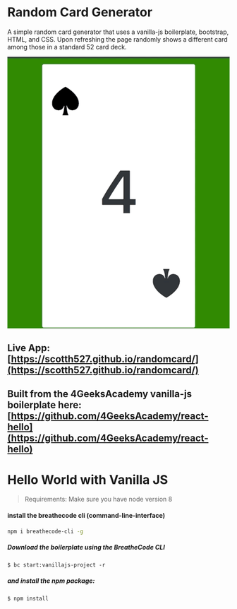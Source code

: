 # Random Card Generator

A simple random card generator that uses a vanilla-js boilerplate, bootstrap, HTML, and CSS. Upon refreshing the page randomly shows a different card among those in a standard 52 card deck.

![Random Card](./example3.gif)

## Live App: [https://scotth527.github.io/randomcard/](https://scotth527.github.io/randomcard/)

## Built from the 4GeeksAcademy vanilla-js boilerplate here: [https://github.com/4GeeksAcademy/react-hello](https://github.com/4GeeksAcademy/react-hello)


# Hello World with Vanilla JS

> Requirements: Make sure you have node version 8

#### install the breathecode cli (command-line-interface)
```sh
npm i breathecode-cli -g
```

##### Download the boilerplate using the BreatheCode CLI
```
$ bc start:vanillajs-project -r
```
##### and install the npm package:
```
$ npm install
```